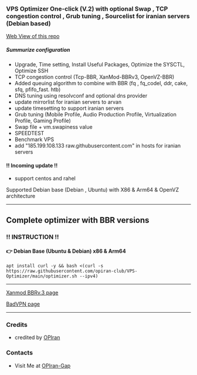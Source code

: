 ### VPS Optimizer One-click (V.2) with optional Swap , TCP congestion control , Grub tuning , Sourcelist for iranian servers (Debian based)
 
[Web View of this repo](https://opiran-club.github.io/VPS-Optimizer)

##### Summurize configuration

 - Upgrade, Time setting, Install Useful Packages, Optimize the SYSCTL, Optimize SSH
 - TCP congestion control (Tcp-BBR, XanMod-BBRv3, OpenVZ-BBR)
 - Added queuing algorithm to combine with BBR (fq , fq_codel, ddr, cake, sfq, pfifo_fast. htb)
 - DNS tuning using resolvconf and optional dns provider
 - update mirrorlist for iranian servers to arvan
 - update timesetting to support iranian servers
 - Grub tuning (Mobile Profile, Audio Production Profile, Virtualization Profile, Gaming Profile)
 - Swap file + vm.swapiness value
 - SPEEDTEST
 - Benchmark VPS
 - add "185.199.108.133 raw.githubusercontent.com" in hosts for iranian servers

#### ‼️ Incoming update ‼️
 - support centos and rahel

Supported Debian base (Debian , Ubuntu) with X86 & Arm64 & OpenVZ architecture 
   
---------------------------------------------------------------------------------------------------------------------------------------
## Complete optimizer with BBR versions

###  ‼️ INSTRUCTION ‼️

#### 👉 Debian Base (Ubuntu & Debian) x86 & Arm64
   
```
apt install curl -y && bash <(curl -s https://raw.githubusercontent.com/opiran-club/VPS-Optimizer/main/optimizer.sh --ipv4)
```

---------------------------------------------------------------------------------------------------------------------------------------

[Xanmod BBRv.3 page](https://opiran-club.github.io/VPS-Optimizer/Xanmod/)

[BadVPN page](https://opiran-club.github.io/VPS-Optimizer/badvpn/)

---------------------------------------------------------------------------------------------------------------------------------------

### Credits
 - credited by [OPIran](https://github.com/opiran-club)

### Contacts
 - Visit Me at [OPIran-Gap](https://t.me/opiranclub)

